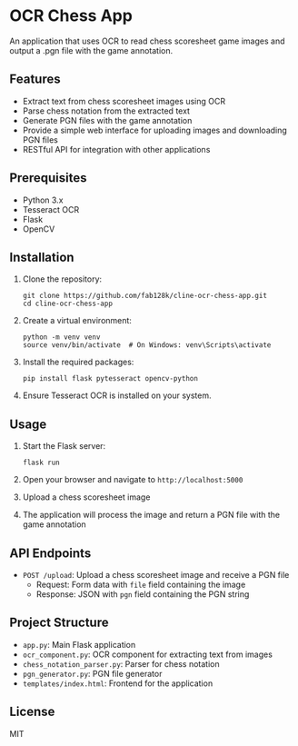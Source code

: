 # OCR Chess App

An application that uses OCR to read chess scoresheet game images and output a .pgn file with the game annotation.

## Features

- Extract text from chess scoresheet images using OCR
- Parse chess notation from the extracted text
- Generate PGN files with the game annotation
- Provide a simple web interface for uploading images and downloading PGN files
- RESTful API for integration with other applications

## Prerequisites

- Python 3.x
- Tesseract OCR
- Flask
- OpenCV

## Installation

1. Clone the repository:
   ```
   git clone https://github.com/fab128k/cline-ocr-chess-app.git
   cd cline-ocr-chess-app
   ```

2. Create a virtual environment:
   ```
   python -m venv venv
   source venv/bin/activate  # On Windows: venv\Scripts\activate
   ```

3. Install the required packages:
   ```
   pip install flask pytesseract opencv-python
   ```

4. Ensure Tesseract OCR is installed on your system.

## Usage

1. Start the Flask server:
   ```
   flask run
   ```

2. Open your browser and navigate to `http://localhost:5000`

3. Upload a chess scoresheet image

4. The application will process the image and return a PGN file with the game annotation

## API Endpoints

- `POST /upload`: Upload a chess scoresheet image and receive a PGN file
  - Request: Form data with `file` field containing the image
  - Response: JSON with `pgn` field containing the PGN string

## Project Structure

- `app.py`: Main Flask application
- `ocr_component.py`: OCR component for extracting text from images
- `chess_notation_parser.py`: Parser for chess notation
- `pgn_generator.py`: PGN file generator
- `templates/index.html`: Frontend for the application

## License

MIT
